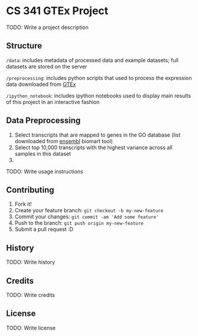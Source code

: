 # CS 341 GTEx Project  

TODO: Write a project description

## Structure

`/data`: includes metadata of processed data and example datasets; full datasets are stored on the server

`/preprocessing`: includes python scripts that used to process the expression data downloaded from [GTEx](http://www.gtexportal.org/home/datasets)

`/ipython_notebook`: includes ipython notebooks used to display main results of this project in an interactive fashion

## Data Preprocessing

1. Select transcripts that are mapped to genes in the GO database (list downloaded from [ensembl](http://uswest.ensembl.org/biomart/martview/e9b91b8cc3de4a51e3a6f7cacad17699) biomart tool)
2. Select top 10,000 transcripts with the highest variance across all samples in this dataset
3. 

TODO: Write usage instructions

## Contributing

1. Fork it!
2. Create your feature branch: `git checkout -b my-new-feature`
3. Commit your changes: `git commit -am 'Add some feature'`
4. Push to the branch: `git push origin my-new-feature`
5. Submit a pull request :D

## History

TODO: Write history

## Credits

TODO: Write credits

## License

TODO: Write license
